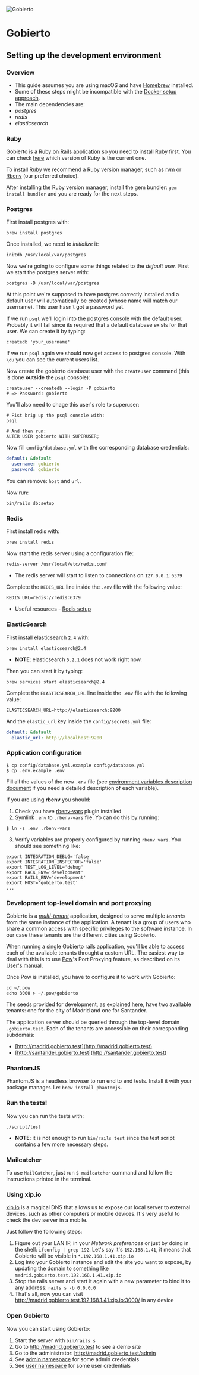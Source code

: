 ![Gobierto](https://gobierto.es/assets/logo_gobierto.png)

# Gobierto

## Setting up the development environment

### Overview

* This guide assumes you are using macOS and have [Homebrew](https://brew.sh/) installed.
* Some of these steps might be incompatible with the [Docker setup approach](development-environment-docker.md).
* The main dependencies are:
 * *postgres*
 * *redis*
 * *elasticsearch*

### Ruby

Gobierto is a [Ruby on Rails application](http://rubyonrails.org) so you need to install Ruby first.
You can check [here](https://github.com/PopulateTools/gobierto/blob/master/.ruby-version) which
version of Ruby is the current one.

To install Ruby we recommend a Ruby version manager, such as [rvm](http://rvm.io) or
[Rbenv](https://github.com/rbenv/rbenv) (our preferred choice).

After installing the Ruby version manager, install the gem bundler: `gem install bundler` and you
are ready for the next steps.

### Postgres

First install postgres with:

```shell
brew install postgres
```

Once installed, we need to *initialize* it:

```shell
initdb /usr/local/var/postgres
```

Now we're going to configure some things related to the *default user*. First we start the postgres server with:

```shell
postgres -D /usr/local/var/postgres
```

At this point we're supposed to have postgres correctly installed and a default user will automatically be created (whose name will match our username). This user hasn't got a password yet.

If we run `psql` we'll login into the postgres console with the default user. Probably it will fail since its required that a default database exists for that user. We can create it by typing:

```shell
createdb 'your_username'
```

If we run `psql` again we should now get access to postgres console. With `\du` you can see the current users list.

Now create the gobierto database user with the `createuser` command (this is done **outside** the `psql` console):

```shell
createuser --createdb --login -P gobierto
# => Password: gobierto
```

You'll also need to chage this user's role to superuser:

```shell
# Fist brig up the psql console with:
psql

# And then run:
ALTER USER gobierto WITH SUPERUSER;
```

Now fill `config/database.yml` with the corresponding database credentials:

```yaml
default: &default
  username: gobierto
  password: gobierto
```

You can remove: `host` and `url`.

Now run:

```shell
bin/rails db:setup
```

### Redis

First install redis with:

```shell
brew install redis
```

Now start the redis server using a configuration file:

```shell
redis-server /usr/local/etc/redis.conf
```

* The redis server will start to listen to connections on `127.0.0.1:6379`

Complete the `REDIS_URL` line inside the `.env` file with the following value:

```shell
REDIS_URL=redis://redis:6379
```

* Useful resources - [Redis setup](https://medium.com/@petehouston/install-and-config-redis-on-mac-os-x-via-homebrew-eb8df9a4f298#.9sky45p09)


### ElasticSearch

First install elasticsearch **`2.4`** with:

```shell
brew install elasticsearch@2.4
```

* **NOTE**: elasticsearch `5.2.1` does not work right now.

Then you can start it by typing:

```shell
brew services start elasticsearch@2.4
```

Complete the `ELASTICSEARCH_URL` line inside the `.env` file with the following value:

```shell
ELASTICSEARCH_URL=http://elasticsearch:9200
```

And the `elastic_url` key inside the `config/secrets.yml` file:

```yaml
default: &default
  elastic_url: http://localhost:9200
```

### Application configuration

```shell
$ cp config/database.yml.example config/database.yml
$ cp .env.example .env
```

Fill all the values of the new `.env` file (see [environment variables description document](docs/environment-variables.md) if you need a detailed description of each variable).

If you are using **rbenv** you should:

1. Check you have [rbenv-vars](https://github.com/rbenv/rbenv-vars) plugin installed
2. Symlink `.env` to `.rbenv-vars` file. Yo can do this by running:

```shell
$ ln -s .env .rbenv-vars
```

3. Verify variables are properly configured by running `rbenv vars`. You should see something like:

```shell
export INTEGRATION_DEBUG='false'
export INTEGRATION_INSPECTOR='false'
export TEST_LOG_LEVEL='debug'
export RACK_ENV='development'
export RAILS_ENV='development'
export HOST='gobierto.test'
...
```

### Development top-level domain and port proxying

Gobierto is a [_multi-tenant_](https://en.wikipedia.org/wiki/Multitenancy) application, designed to serve multiple *tenants* from the same instance of the application. A tenant is a group of users who share a common access with specific privileges to the software instance. In our case these tenants are the different cities using Gobierto.

When running a single Gobierto rails application, you'll be able to access each of the available tenants throught a custom URL. The easiest way to deal with this is to use [Pow](http://pow.cx/)'s Port Proxying feature, as described on its [User's manual](http://pow.cx/manual.html#section_2.1.4).

Once Pow is installed, you have to configure it to work with Gobierto:

```shell
cd ~/.pow
echo 3000 > ~/.pow/gobierto
```

The seeds provided for development, as explained [here](user-namespace.md), have two available tenants: one for the city of Madrid and one for Santander.

The application server should be queried through the top-level domain `.gobierto.test`. Each of the tenants are accessible on their corresponding subdomais:

* [http://madrid.gobierto.test](http://madrid.gobierto.test)
* [http://santander.gobierto.test](http://santander.gobierto.test)

### PhantomJS

PhantomJS is a headless browser to run end to end tests. Install it with your package manager. I.e: `brew install phantomjs`.

### Run the tests!

Now you can run the tests with:

```shell
./script/test
```

* **NOTE**: it is not enough to run `bin/rails test` since the test script contains a few more necessary steps.

### Mailcatcher

To use `MailCatcher`, just run `$ mailcatcher` command and follow the instructions printed in the terminal.

### Using xip.io

[xip.io](http://xip.io) is a magical DNS that allows us to expose our local server to external devices, such as other computers or mobile devices. It's very useful to check the dev server in a mobile.

Just follow the following steps:

1. Figure out your LAN IP, in your _Network preferences_ or just by doing in the shell: `ifconfig | grep 192`.  Let's say it's `192.168.1.41`, it means that Gobierto will be visible in `*.192.168.1.41.xip.io`
2. Log into your Gobierto instance and edit the site you want to expose, by updating the domain to something like `madrid.gobierto.test.192.168.1.41.xip.io`
3. Stop the rails server and start it again with a new parameter to bind it to any address: `rails s -b 0.0.0.0`
4. That's all, now you can visit http://madrid.gobierto.test.192.168.1.41.xip.io:3000/ in any device

### Open Gobierto

Now you can start using Gobierto:

1. Start the server with `bin/rails s`
2. Go to http://madrid.gobierto.test to see a demo site
3. Go to the administrator: http://madrid.gobierto.test/admin
4. See [admin namespace](docs/admin-namespace.md) for some admin credentials
5. See [user namespace](docs/user-namespace.md) for some user credentials
